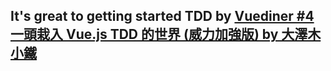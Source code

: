 ## It's great to getting started TDD by [Vuediner #4 一頭栽入 Vue.js TDD 的世界 (威力加強版) by 大澤木小鐵](https://youtu.be/yeVgDph6wMQ?list=PLd8YcEGNPkEuxvv6F0wb6w24w1KcPJRKz)